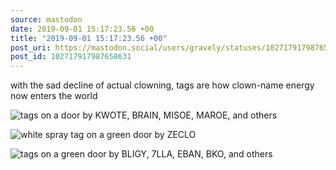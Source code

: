 ```yaml
---
source: mastodon
date: 2019-09-01 15:17:23.56 +00
title: "2019-09-01 15:17:23.56 +00"
post_uri: https://mastodon.social/users/gravely/statuses/102717917987658631
post_id: 102717917987658631
---
```

with the sad decline of actual clowning, tags are how clown-name energy now enters the world


![tags on a door by KWOTE, BRAIN, MISOE, MAROE, and others](/images/18324793.jpg)

![white spray tag on a green door by ZECLO](/images/18324806.jpg)

![tags on a  green door by BLIGY, 7LLA, EBAN, BKO, and others](/images/18325034.jpg)

